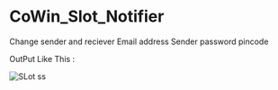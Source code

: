 # CoWin_Slot_Notifier
Change sender and reciever Email address
Sender password 
pincode

OutPut Like This :










![SLot ss](https://user-images.githubusercontent.com/76749854/120321139-90b30600-c300-11eb-8e5a-20ef6c9b51df.png)
